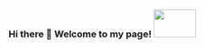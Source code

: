 ### Hi there 👋 Welcome to my page! <img src = "https://github.com/ShirleyP8908/ShirleyP8908/assets/98612806/115aeccd-a4f0-483c-9cf5-35a34cbfcd0d" width="75" height = "50" />








<!--
**ShirleyP8908/ShirleyP8908** is a ✨ _special_ ✨ repository because its `README.md` (this file) appears on your GitHub profile.



Here are some ideas to get you started:

- 🔭 I’m currently working on ...
- 🌱 I’m currently learning ...
- 👯 I’m looking to collaborate on ...
- 🤔 I’m looking for help with ...
- 💬 Ask me about ...
- 📫 How to reach me: ...
- 😄 Pronouns: ...
- ⚡ Fun fact: ...
-->
